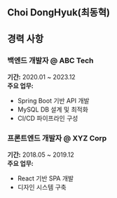 ## Choi DongHyuk(최동혁)

## 경력 사항

### 백엔드 개발자 @ ABC Tech
**기간:** 2020.01 ~ 2023.12  
**주요 업무:**
- Spring Boot 기반 API 개발
- MySQL DB 설계 및 최적화
- CI/CD 파이프라인 구성

### 프론트엔드 개발자 @ XYZ Corp
**기간:** 2018.05 ~ 2019.12  
**주요 업무:**
- React 기반 SPA 개발
- 디자인 시스템 구축
